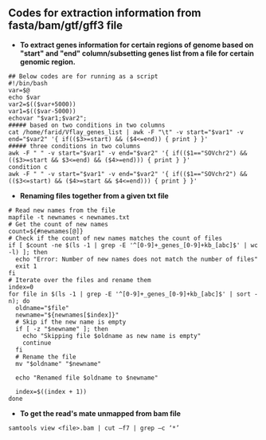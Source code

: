 ## Codes for extraction information from fasta/bam/gtf/gff3 file
- **To extract genes information for certain regions of genome based on "start" and "end" column/subsetting genes list from a file for certain genomic region.**
~~~
## Below codes are for running as a script
#!/bin/bash
var=$@
echo $var
var2=$(($var+5000))
var1=$(($var-5000))
echovar "$var1;$var2";
##### based on two conditions in two columns
cat /home/farid/Vflay_genes_list | awk -F "\t" -v start="$var1" -v end="$var2" '{ if(($3>=start) && ($4<=end)) { print } }' 
##### three conditions in two columns
awk -F " " -v start="$var1" -v end="$var2" '{ if(($1=="SOVchr2") && (($3>=start && $3<=end) && ($4>=end))) { print } }' 
condition c
awk -F " " -v start="$var1" -v end="$var2" '{ if(($1=="SOVchr2") && (($3<=start) && ($4>=start && $4<=end))) { print } }' 
~~~
- **Renaming files together from a given txt file**
~~~
# Read new names from the file
mapfile -t newnames < newnames.txt
# Get the count of new names
count=${#newnames[@]}
# Check if the count of new names matches the count of files
if [ $count -ne $(ls -1 | grep -E '^[0-9]+_genes_[0-9]+kb_[abc]$' | wc -l) ]; then
  echo "Error: Number of new names does not match the number of files"
  exit 1
fi
# Iterate over the files and rename them
index=0
for file in $(ls -1 | grep -E '^[0-9]+_genes_[0-9]+kb_[abc]$' | sort -n); do
  oldname="$file"
  newname="${newnames[$index]}"
  # Skip if the new name is empty
  if [ -z "$newname" ]; then
    echo "Skipping file $oldname as new name is empty"
    continue
  fi
  # Rename the file
  mv "$oldname" "$newname"

  echo "Renamed file $oldname to $newname"

  index=$((index + 1))
done
~~~
- **To get the read's mate unmapped from bam file** 
~~~
samtools view <file>.bam | cut –f7 | grep –c ‘*’
~~~
